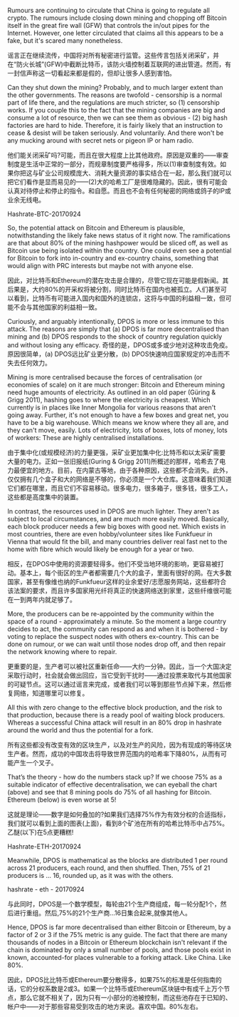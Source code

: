 
Rumours are continuing to circulate that China is going to regulate all crypto. The rumours include closing down mining and chopping off Bitcoin itself in the great fire wall (GFW) that controls the in/out pipes for the Internet. However, one letter circulated that claims all this appears to be a fake, but it's scared many nonetheless.

谣言正在继续流传，中国将对所有秘密进行监管。这些传言包括关闭采矿，并在“防火长城”(GFW)中截断比特币，该防火墙控制着互联网的进出管道。然而，有一封信声称这一切看起来都是假的，但却让很多人感到害怕。

Can they shut down the mining? Probably, and to much larger extent than the other governments. The reasons are twofold - censorship is a normal part of life there, and the regulations are much stricter, so (1) censorship works. If you couple this to the fact that the mining companies are big and consume a lot of resource, then we can see them as obvious - (2) big hash factories are hard to hide. Therefore, it is fairly likely that an instruction to cease & desist will be taken seriously. And voluntarily. And there won't be any mucking around with secret nets or pigeon IP or ham radio.

他们能关闭采矿吗?可能，而且在很大程度上比其他政府。原因是双重的——审查制度是生活中正常的一部分，而规章制度要严格得多，所以(1)审查制度有效。如果你把这与矿业公司规模庞大、消耗大量资源的事实结合在一起，那么我们就可以把它们看作是显而易见的——(2)大的哈希工厂是很难隐藏的。因此，很有可能会认真对待停止和停止的指令。和自愿。而且也不会有任何秘密的网络或鸽子的IP或业余无线电。

Hashrate-BTC-20170924

So, the potential attack on Bitcoin and Ethereum is plausible, notwithstanding the likely fake news status of it right now. The ramifications are that about 80% of the mining hashpower would be sliced off, as well as Bitcoin use being isolated within the country. One could even see a potential for Bitcoin to fork into in-country and ex-country chains, something that would align with PRC interests but maybe not with anyone else.

因此，对比特币和Ethereum的潜在攻击是合理的，尽管它现在可能是假新闻。其后果是，大约80%的开采权将被分割，同时比特币在国内也被孤立。人们甚至可以看到，比特币有可能进入国内和国外的连锁店，这将与中国的利益相一致，但可能不会与其他国家的利益相一致。

Curiously, and arguably intentionally, DPOS is more or less immune to this attack. The reasons are simply that (a) DPOS is far more decentralised than mining and (b) DPOS responds to the shock of country regulation quickly and without losing any efficacy.
奇怪的是，DPOS或多或少地对这种攻击免疫。原因很简单，(a) DPOS远比矿业更分散，(b) DPOS快速响应国家规定的冲击而不失去任何效力。

Mining is more centralised because the forces of centralisation (or economies of scale) on it are much stronger: Bitcoin and Ethereum mining need huge amounts of electricity. As outlined in an old paper (Güring & Grigg 2011), hashing goes to where the electricity is cheapest. Which currently is in places like Inner Mongolia for various reasons that aren't going away. Further, it's not enough to have a few boxes and great net, you have to be a big warehouse. Which means we know where they all are, and they can't move, easily. Lots of electricity, lots of boxes, lots of money, lots of workers: These are highly centralised installations.

由于集中化(或规模经济)的力量更强，采矿业更加集中化:比特币和以太采矿需要大量的电力。正如一张旧报纸(Guring & Grigg 2011)所概述的那样，哈希去了电力最便宜的地方。目前，在内蒙古等地，由于各种原因，这些都不会消失。此外，仅仅拥有几个盒子和大的网络是不够的，你必须是一个大仓库。这意味着我们知道它们都在哪里，而且它们不容易移动。很多电力，很多箱子，很多钱，很多工人，这些都是高度集中的装置。




In contrast, the resources used in DPOS are much lighter. They aren't as subject to local circumstances, and are much more easily moved. Basically, each block producer needs a few big boxes with good net. Which exists in most countries, there are even hobby/volunteer sites like Funkfueur in Vienna that would fit the bill, and many countries deliver real fast net to the home with fibre which would likely be enough for a year or two.

相反，在DPOS中使用的资源要轻得多。他们不受当地环境的影响，更容易被打动。基本上，每个街区的生产者都需要几个大的盒子，里面有很好的网。在大多数国家，甚至有像维也纳的Funkfueur这样的业余爱好/志愿服务网站，这些都符合该法案的要求，而且许多国家用光纤将真正的快速网络送到家里，这些纤维很可能在一到两年内就足够了。

More, the producers can be re-appointed by the community within the space of a round - approximately a minute. So the moment a large country decides to act, the community can respond as and when it is bothered - by voting to replace the suspect nodes with others ex-country. This can be done on rumour, or we can wait until those nodes drop off, and then repair the network knowing where to repair.

更重要的是，生产者可以被社区重新任命——大约一分钟。因此，当一个大国决定采取行动时，社会就会做出回应，当它受到干扰时——通过投票来取代与其他国家的可疑节点。这可以通过谣言来完成，或者我们可以等到那些节点掉下来，然后修复网络，知道哪里可以修复。

All this with zero change to the effective block production, and the risk to that production, because there is a ready pool of waiting block producers. Whereas a successful China attack will result in an 80% drop in hashrate around the world and thus the potential for a fork.

所有这些都没有改变有效的区块生产，以及对生产的风险，因为有现成的等待区块生产者。然而，成功的中国攻击将导致世界范围内的哈希率下降80%，从而有可能产生一个叉子。




That’s the theory - how do the numbers stack up? If we choose 75% as a suitable indicator of effective decentralisation, we can eyeball the chart (above) and see that 8 mining pools do 75% of all hashing for Bitcoin. Ethereum (below) is even worse at 5!

这就是理论——数字是如何叠加的?如果我们选择75%作为有效分权的合适指标，我们就可以看到上面的图表(上面)，看到8个矿池在所有的哈希比特币中占75%。乙醚(以下)在5点更糟糕!


Hashrate-ETH-20170924

Meanwhile, DPOS is mathematical as the blocks are distributed 1 per round across 21 producers, each round, and then shuffled. Then, 75% of 21 producers is … 16, rounded up, as it was with the others.

hashrate - eth - 20170924


与此同时，DPOS是一个数学模型，每轮由21个生产商组成，每一轮分配1个，然后进行重组。然后,75%的21个生产商…16日集合起来,就像其他人。


Hence, DPOS is far more decentralised than either Bitcoin or Ethereum, by a factor of 2 or 3 if the 75% metric is any guide. The fact that there are many thousands of nodes in a Bitcoin or Ethereum blockchain isn't relevant if the chain is dominated by only a small number of pools, and those pools exist in known, accounted-for places vulnerable to a forking attack. Like China. Like 80%.

因此，DPOS比比特币或Ethereum要分散得多，如果75%的标准是任何指南的话，它的分权系数是2或3。如果一个比特币或Ethereum区块链中有成千上万个节点，那么它就不相关了，因为只有一小部分的池被控制，而这些池存在于已知的、帐户中——对于那些容易受到攻击的地方来说。喜欢中国。80%左右。
